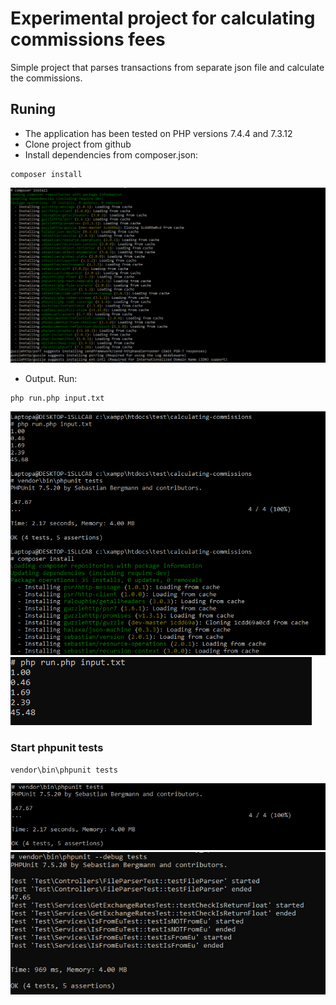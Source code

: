 # Experimental project for calculating commissions fees

Simple project that parses transactions from separate json file and calculate the commissions.

## Runing
- The application has been tested on PHP versions 7.4.4 and 7.3.12
- Clone project from github
- Install dependencies from composer.json:

```shell
composer install
```
![Calculate Commission Preview](install.jpg)
- Output. Run:

```shell
php run.php input.txt
```
![Calculate Commission Preview](all.jpg)
![Calculate Commission Preview](start_process.jpg)


### Start phpunit tests

```
vendor\bin\phpunit tests
```
![Calculate Commission Preview](tests2.jpg)
![Calculate Commission Preview](tests.jpg)